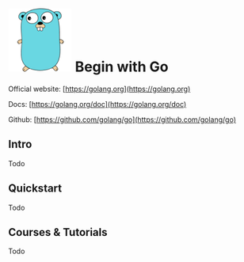 # ![Go](https://raw.githubusercontent.com/asankasri/begin-with-it-alpha/master/icons/go_128x128.png "Go") Begin with Go

Official website: [https://golang.org](https://golang.org)

Docs: [https://golang.org/doc](https://golang.org/doc)

Github: [https://github.com/golang/go](https://github.com/golang/go)

## Intro

Todo

## Quickstart

Todo

## Courses & Tutorials

Todo
